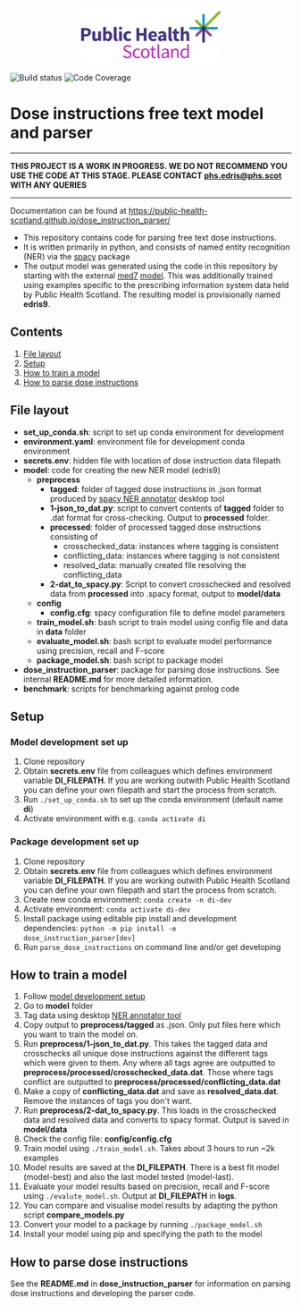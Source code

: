 <div align="center">
  <img src="doc/sphinx/source/_static/phs-logo.png" height=100>
</div>

![Build status](https://github.com/Public-Health-Scotland/dose_instruction_parser/actions/workflows/tests.yml/badge.svg)
![Code Coverage](https://img.shields.io/badge/Code%20Coverage-94%25-success?style=flat)

# Dose instructions free text model and parser

_____
**THIS PROJECT IS A WORK IN PROGRESS. WE DO NOT RECOMMEND YOU USE THE CODE AT THIS STAGE. PLEASE CONTACT phs.edris@phs.scot WITH ANY QUERIES**
_____

Documentation can be found at https://public-health-scotland.github.io/dose_instruction_parser/

* This repository contains code for parsing free text dose instructions. 
* It is written primarily in python, and consists of named entity recognition (NER) via the [spacy](https://spacy.io) package
* The output model was generated using the code in this repository by starting with the external [med7](https://www.sciencedirect.com/science/article/abs/pii/S0933365721000798) [model](https://huggingface.co/kormilitzin/en_core_med7_lg/tree/main). This was additionally trained using examples specific to the prescribing information system data held by Public Health Scotland. The resulting model is provisionally named **edris9**.

## Contents

1. [File layout](#file-layout)
1. [Setup](#setup)
1. [How to train a model](#how-to-train-a-model)
1. [How to parse dose instructions](#how-to-parse-dose-instructions)

## File layout

* **set_up_conda.sh**: script to set up conda environment for development
* **environment.yaml**: environment file for development conda environment
* **secrets.env**: hidden file with location of dose instruction data filepath
* **model**: code for creating the new NER model (edris9)
    * **preprocess**
        * **tagged**: folder of tagged dose instructions in .json format produced by [spacy NER annotator](https://github.com/tecoholic/ner-annotator) desktop tool
        * **1-json_to_dat.py**: script to convert contents of **tagged** folder to .dat format for cross-checking. Output to **processed** folder.
        * **processed**: folder of processed tagged dose instructions consisting of
            * crosschecked_data: instances where tagging is consistent
            * conflicting_data: instances where tagging is not consistent
            * resolved_data: manually created file resolving the conflicting_data 
        * **2-dat_to_spacy.py**: Script to convert crosschecked and resolved data from **processed** into .spacy format, output to **model/data**
    * **config**
        * **config.cfg**: spacy configuration file to define model parameters
    * **train_model.sh**: bash script to train model using config file and data in **data** folder
    * **evaluate_model.sh**: bash script to evaluate model performance using precision, recall and F-score
    * **package_model.sh**: bash script to package model
* **dose_instruction_parser**: package for parsing dose instructions. See internal **README.md** for more detailed information.
* **benchmark**: scripts for benchmarking against prolog code


## Setup

### Model development set up

1. Clone repository
1. Obtain **secrets.env** file from colleagues which defines environment variable **DI_FILEPATH**. If you are working outwith Public Health Scotland you can define your own filepath and start the process from scratch.
1. Run  `./set_up_conda.sh` to set up the conda environment (default name **di**)
1. Activate environment with e.g. `conda activate di`

### Package development set up

1. Clone repository
1. Obtain **secrets.env** file from colleagues which defines environment variable **DI_FILEPATH**. If you are working outwith Public Health Scotland you can define your own filepath and start the process from scratch.
1. Create new conda environment: `conda create -n di-dev`
1. Activate environment: `conda activate di-dev`
1. Install package using editable pip install and development dependencies: `python -m pip install -e dose_instruction_parser[dev]`
1. Run `parse_dose_instructions` on command line and/or get developing

## How to train a model

1. Follow [model development setup](#model-development-set-up)
1. Go to **model** folder
1. Tag data using desktop [NER annotator tool](https://tecoholic.github.io/ner-annotator/) 
1. Copy output to **preprocess/tagged** as .json. Only put files here which you want to train the model on.
1. Run **preprocess/1-json_to_dat.py**. This takes the tagged data and crosschecks all unique dose instructions against the different tags which were given to them. Any where all tags agree are outputted to **preprocess/processed/crosschecked_data.dat**. Those where tags conflict are outputted to **preprocess/processed/conflicting_data.dat**
1. Make a copy of **conflicting_data.dat** and save as **resolved_data.dat**. Remove the instances of tags you don't want.
1. Run **preprocess/2-dat_to_spacy.py**. This loads in the crosschecked data and resolved data and converts to spacy format. Output is saved in **model/data**
1. Check the config file: **config/config.cfg**
1. Train model using `./train_model.sh`. Takes about 3 hours to run ~2k examples
1. Model results are saved at the **DI_FILEPATH**. There is a best fit model (model-best) and also the last model tested (model-last).
1. Evaluate your model results based on precision, recall and F-score using `./evalute_model.sh`. Output at **DI_FILEPATH** in **logs**.
1. You can compare and visualise model results by adapting the python script **compare_models.py**
1. Convert your model to a package by running `./package_model.sh`
1. Install your model using pip and specifying the path to the model

## How to parse dose instructions

See the **README.md** in **dose_instruction_parser** for information on parsing dose instructions and developing the parser code.
